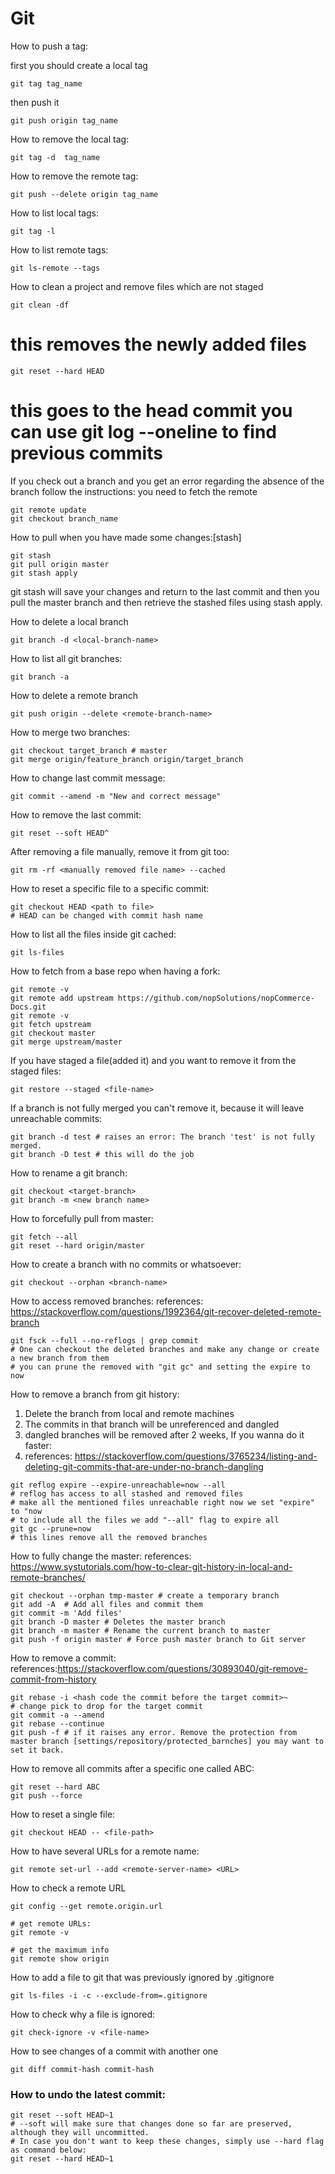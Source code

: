 # Git

How to push a tag:

first you should create a local tag
```
git tag tag_name
```
then push it
```
git push origin tag_name
```

How to remove the local tag:
```
git tag -d  tag_name
```

How to remove the remote tag:
```
git push --delete origin tag_name
```

How to list local tags:
```
git tag -l
```

How to list remote tags:
```
git ls-remote --tags
```

How to clean a project and remove files which are not staged
```
git clean -df
```

 # this removes the newly added files
```
git reset --hard HEAD
```
 # this goes to the head commit you can use git log --oneline to find previous commits

If you check out a branch and you get an error regarding the absence of the branch follow the instructions: you need to fetch the remote
```
git remote update
git checkout branch_name
```

How to pull when you have made some changes:[stash]
```
git stash
git pull origin master
git stash apply
```
git stash will save your changes and return to the last commit and then you pull the master branch and then retrieve the stashed files using stash apply.

How to delete a local branch
```
git branch -d <local-branch-name>
```

How to list all git branches:
```
git branch -a
```

How to delete a remote branch
```
git push origin --delete <remote-branch-name>
```

How to merge two branches:
```
git checkout target_branch # master
git merge origin/feature_branch origin/target_branch
```

How to change last commit message:
```
git commit --amend -m "New and correct message"
```

How to remove the last commit:
```
git reset --soft HEAD^
```

After removing a file manually, remove it from git too:
```
git rm -rf <manually removed file name> --cached
```

How to reset a specific file to a specific commit:
```
git checkout HEAD <path to file>
# HEAD can be changed with commit hash name
```

How to list all the files inside git cached:
```
git ls-files
```

How to fetch from a base repo when having a fork:
```
git remote -v      
git remote add upstream https://github.com/nopSolutions/nopCommerce-Docs.git      
git remote -v      
git fetch upstream      
git checkout master      
git merge upstream/master 
```

If you have staged a file(added it) and you want to remove it from the staged files:
```
git restore --staged <file-name>
```

If a branch is not fully merged you can't remove it, because it will leave unreachable commits:
```
git branch -d test # raises an error: The branch 'test' is not fully merged.
git branch -D test # this will do the job
```
How to rename a git branch:
```
git checkout <target-branch>
git branch -m <new branch name>
```

How to forcefully pull from master:
```
git fetch --all
git reset --hard origin/master
```

How to create a branch with no commits or whatsoever:
```
git checkout --orphan <branch-name>
```

How to access removed branches:
references: https://stackoverflow.com/questions/1992364/git-recover-deleted-remote-branch
```
git fsck --full --no-reflogs | grep commit
# One can checkout the deleted branches and make any change or create a new branch from them
# you can prune the removed with "git gc" and setting the expire to now
```

How to remove a branch from git history:
1. Delete the branch from local and remote machines
2. The commits in that branch will be unreferenced and dangled
3. dangled branches will be removed after 2 weeks, If you wanna do it faster:
4. references: https://stackoverflow.com/questions/3765234/listing-and-deleting-git-commits-that-are-under-no-branch-dangling
```
git reflog expire --expire-unreachable=now --all
# reflog has access to all stashed and removed files
# make all the mentioned files unreachable right now we set "expire" to "now
# to include all the files we add "--all" flag to expire all
git gc --prune=now
# this lines remove all the removed branches
```

How to fully change the master:
references: https://www.systutorials.com/how-to-clear-git-history-in-local-and-remote-branches/
```
git checkout --orphan tmp-master # create a temporary branch
git add -A  # Add all files and commit them
git commit -m 'Add files'
git branch -D master # Deletes the master branch
git branch -m master # Rename the current branch to master
git push -f origin master # Force push master branch to Git server
```

How to remove a commit:
references:https://stackoverflow.com/questions/30893040/git-remove-commit-from-history
```
git rebase -i <hash code the commit before the target commit>~
# change pick to drop for the target commit
git commit -a --amend
git rebase --continue
git push -f # if it raises any error. Remove the protection from master branch [settings/repository/protected_barnches] you may want to set it back.
```

How to remove all commits after a specific one called ABC:
```
git reset --hard ABC
git push --force
```

How to reset a single file:
```
git checkout HEAD -- <file-path>
```

How to have several URLs for a remote name:
```
git remote set-url --add <remote-server-name> <URL>
```

How to check a remote URL
```
git config --get remote.origin.url

# get remote URLs:
git remote -v

# get the maximum info
git remote show origin
```

How to add a file to git that was previously ignored by .gitignore
```
git ls-files -i -c --exclude-from=.gitignore
```

How to check why a file is ignored:
```
git check-ignore -v <file-name>
```

How to see changes of a commit with another one
```
git diff commit-hash commit-hash
```

### How to undo the latest commit:
```commandline
git reset --soft HEAD~1
# --soft will make sure that changes done so far are preserved, although they will uncommitted.
# In case you don't want to keep these changes, simply use --hard flag as command below:
git reset --hard HEAD~1
